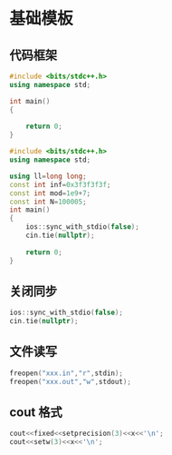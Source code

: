 # 基础模板

## 代码框架

```cpp
#include <bits/stdc++.h>
using namespace std;

int main()
{
	
	return 0;
}
```

```cpp
#include <bits/stdc++.h>
using namespace std;

using ll=long long;
const int inf=0x3f3f3f3f;
const int mod=1e9+7;
const int N=100005;
int main()
{
	ios::sync_with_stdio(false);
	cin.tie(nullptr);
	
	return 0;
}
```

## 关闭同步

```cpp
ios::sync_with_stdio(false);
cin.tie(nullptr);
```

## 文件读写

```cpp
freopen("xxx.in","r",stdin);
freopen("xxx.out","w",stdout);
```

## cout 格式

```cpp
cout<<fixed<<setprecision(3)<<x<<'\n';
cout<<setw(3)<<x<<'\n';
```
